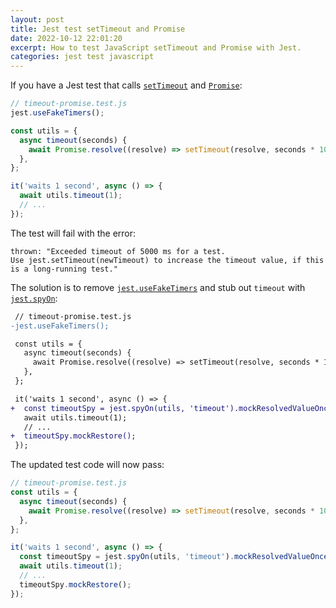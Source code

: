 ```yaml
---
layout: post
title: Jest test setTimeout and Promise
date: 2022-10-12 22:01:20
excerpt: How to test JavaScript setTimeout and Promise with Jest.
categories: jest test javascript
---
```


If you have a Jest test that calls [`setTimeout`](https://developer.mozilla.org/docs/Web/API/setTimeout) and [`Promise`](https://developer.mozilla.org/docs/Web/JavaScript/Reference/Global_Objects/Promise):

```js
// timeout-promise.test.js
jest.useFakeTimers();

const utils = {
  async timeout(seconds) {
    await Promise.resolve((resolve) => setTimeout(resolve, seconds * 1000));
  },
};

it('waits 1 second', async () => {
  await utils.timeout(1);
  // ...
});
```

The test will fail with the error:

```
thrown: "Exceeded timeout of 5000 ms for a test.
Use jest.setTimeout(newTimeout) to increase the timeout value, if this is a long-running test."
```

The solution is to remove [`jest.useFakeTimers`](https://jestjs.io/docs/jest-object#jestusefaketimersfaketimersconfig) and stub out `timeout` with [`jest.spyOn`](https://jestjs.io/docs/jest-object#jestspyonobject-methodname):

```diff
 // timeout-promise.test.js
-jest.useFakeTimers();

 const utils = {
   async timeout(seconds) {
     await Promise.resolve((resolve) => setTimeout(resolve, seconds * 1000));
   },
 };

 it('waits 1 second', async () => {
+  const timeoutSpy = jest.spyOn(utils, 'timeout').mockResolvedValueOnce();
   await utils.timeout(1);
   // ...
+  timeoutSpy.mockRestore();
 });
```

The updated test code will now pass:

```js
// timeout-promise.test.js
const utils = {
  async timeout(seconds) {
    await Promise.resolve((resolve) => setTimeout(resolve, seconds * 1000));
  },
};

it('waits 1 second', async () => {
  const timeoutSpy = jest.spyOn(utils, 'timeout').mockResolvedValueOnce();
  await utils.timeout(1);
  // ...
  timeoutSpy.mockRestore();
});
```
